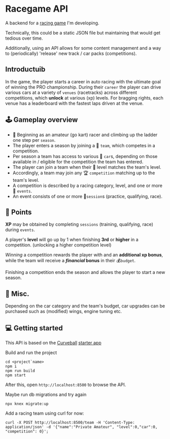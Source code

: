 Racegame API
============

A backend for a [racing game](https://github.com/ikbensiep/game1) I'm developing.

Technically, this could be a static JSON file but maintaining that would get tedious over time.

Additionally, using an API allows for some content management and a way to (periodically) 'release' new track / car packs (competitions).

Introductuib
------------

In the game, the player starts a career in auto racing with the ultimate goal of winning the PRO championship. 
During their `career` the player can drive various cars at a variety of `venues` (racetracks) across different competitions, which **unlock** at various (xp) levels. 
For bragging rights, each venue has a leaderboard with the fastest laps driven at the venue.


🕹️ Gameplay overview
--------------------

- 👶 Beginning as an amateur (go kart) racer and climbing up the ladder one step per `season`.
- The player enters a season by joining a 🏢 `team`, which competes in a competition.
- Per season a team has access to various 🚗 `car`s, depending on those available in / eligible for the competition the team has entered.
- The player can join a team when their 🏅 level matches the team's level.
- Accordingly, a team may join any 🏆 `competition` matching up to the team's level.
- A competition is described by a racing category, level, and one or more 📆 `events`.
- An event consists of one or more 🏁`session`s (practice, qualifying, race).

🎰 Points
---------
**XP** may be obtained by completing `sessions` (training, qualifying, race) during `events`.

A player's **level** will go up by 1 when finishing **3rd** or **higher** in a competition. (unlocking a higher competition level)

_Winning_ a competition rewards the player with and an **additional xp bonus**, while the team will receive a **_financial_ bonus** in their 💰`budget`.

Finishing a competition ends the season and allows the player to start a new season.


🤡 Misc.
--------

Depending on the car category and the team's budget, car upgrades can be purchased such as (modified) wings, engine tuning etc.


💻 Getting started
------------------

This API is based on the [Curveball](https://curveballjs.org) [starter app](https://github.com/curveball/starter)

Build and run the project

    cd <project`name>
    npm i
    npm run build
    npm start

After this, open `http://localhost:8500` to browse the API.

Maybe run db migrations and try again

    npx knex migrate:up

Add a racing team using curl for now:

    curl -X POST http://localhost:8500/team -H 'Content-Type: application/json' -d '{"name":"Private Amateur", "level":0,"car":0, "competition": 0}';